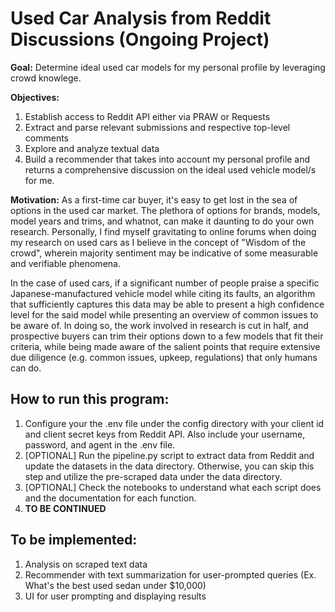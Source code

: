 # Used Car Analysis from Reddit Discussions (Ongoing Project)

__Goal:__ Determine ideal used car models for my personal profile by leveraging crowd knowlege.

__Objectives:__
1. Establish access to Reddit API either via PRAW or Requests
2. Extract and parse relevant submissions and respective top-level comments
3. Explore and analyze textual data
4. Build a recommender that takes into account my personal profile and returns a comprehensive discussion on the ideal used vehicle model/s for me.

__Motivation:__ As a first-time car buyer, it's easy to get lost in the sea of options in the used car market. The plethora of options for brands, models, model years and trims, and whatnot, can make it daunting to do your own research. Personally, I find myself gravitating to online forums when doing my research on used cars as I believe in the concept of "Wisdom of the crowd", wherein majority sentiment may be indicative of some measurable and verifiable phenomena. 

In the case of used cars, if a significant number of people praise a specific Japanese-manufactured vehicle model while citing its faults, an algorithm that sufficiently captures this data may be able to present a high confidence level for the said model while presenting an overview of common issues to be aware of. In doing so, the work involved in research is cut in half, and prospective buyers can trim their options down to a few models that fit their criteria, while being made aware of the salient points that require extensive due diligence (e.g. common issues, upkeep, regulations) that only humans can do.

## How to run this program:
1. Configure your the .env file under the config directory with your client id and client secret keys from Reddit API. Also include your username, password, and agent in the .env file.
2. [OPTIONAL] Run the pipeline.py script to extract data from Reddit and update the datasets in the data directory. Otherwise, you can skip this step and utilize the pre-scraped data under the data directory.
3. [OPTIONAL] Check the notebooks to understand what each script does and the documentation for each function.
4. __TO BE CONTINUED__

## To be implemented:
1. Analysis on scraped text data
2. Recommender with text summarization for user-prompted queries (Ex. What's the best used sedan under $10,000)
3. UI for user prompting and displaying results
